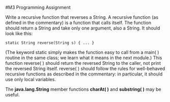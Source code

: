 #M3 Programming Assignment

Write a recursive function that reverses a String. A recursive function (as defined in the commentary) is a function that calls itself. The function should return a String and take only one argument, also a String. It should look like this:

	static String reverse(String s) { ... }


(The keyword static simply makes the function easy to call from a main( ) routine in the same class; we learn what it means in the next module.) This function reverse( ) should return the reversed String to the caller, not print the reversed String itself. reverse( ) should follow the rules for well-behaved recursive functions as described in the commentary: in particular, it should use only local variables.

The **java.lang.String** member functions **charAt( )** and **substring( )** may be useful.